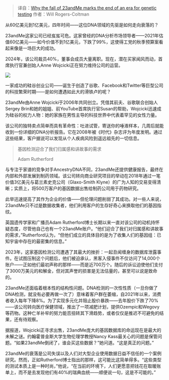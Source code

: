 
<!--
title: 23andMe的衰落为何标志着基因检测时代的终结
cover: https://static.standard.co.uk/2025/02/26/14/02/SEI240669381.jpeg?width=1200&auto=webp&quality=75
-->

> 译自：[Why the fall of 23andMe marks the end of an era for genetic testing](https://www.standard.co.uk/news/science/23-and-me-dna-test-collapse-b1213426.html)
> 作者：Will Rogers-Coltman

从60亿美元到1亿美元，四年时间——这位DNA领域的先驱是如何走向衰落的？

23andMe这家公司已经岌岌可危。这家曾经的DNA分析市场领导者——2021年估值60亿美元——如今价值不到1亿美元，下跌了99%，这使得工党的秋季预算案看起来像是一场巨大的成功。

2024年，该公司裁员40%，董事会成员大量离职。现在，潜在买家闻风而动，首席执行官兼创始人Anne Wojcicki正在努力维持公司的运营。

![](https://static.standard.co.uk/2022/07/18/10/newFile-4.jpg?quality=75&auto=webp&width=960)

一家成功的硅谷创业公司——诞生于创造了谷歌、Facebook和Twitter等巨型公司的科技繁荣时期——是如何遭遇如此大的滑铁卢的呢？

23andMe由Anne Wojcicki于2006年共同创立。凭借其前夫、谷歌联合创始人Sergey Brin和她的姐姐、前YouTube首席执行官Susan的帮助，Wojcicki迅速成为硅谷的权力人物：她的家族在男性主导的科技世界中代表着罕见的女性力量。

该公司的独特卖点简单而具有革命性：吐进试管，寄送你的唾液样本，几周后就能收到一份详细的DNA分析报告。它在2008年被《时代》杂志评为年度发明。通过这些结果，客户据说可以发现从个人疾病风险到遥远祖先的一切信息。

> 基因检测迎合了我们归属感和讲故事的需求
>
> Adam Rutherford

与专注于家谱的竞争对手AncestryDNA不同，23andMe还提供健康报告，最终在内部和外部发展到制药领域。该公司转向商业研究项目的举动在2018年通过一笔价值3亿美元与葛兰素史克公司（Glaxo-Smith Klyne）的广为人知的交易变得清晰；实质上，将500万客户的基因数据出售给制药公司用于药物研究。

此举迅速提高了其作为企业的价值——但伦理问题削弱了其成功。对一些人来说，23andMe只不过是数据收集者，他们利用客户的生存好奇心来换取他们的基因指纹。

英国遗传学家和广播员Adam Rutherford博士长期以来一直对该公司的动机持怀疑态度，尽管他自己也有一个23andMe账户。“他们迎合了我们对归属感和讲故事的需求，”Rutherford认为，“但他们成立的具体目的是为了收集人们的基因组：已知宇宙中存在的最密集的信息。”

2023年，这家基因检测公司遭遇了其最大的挫折：一起丑闻缠身的数据库泄露事件。在试图压制这个问题后，他们被迫承认，黑客入侵事件不仅访问了14,000个账户——正如他们最初声称的那样——而是近700万个。随后的诉讼迫使他们支付了3000万美元的和解金，但对其声誉的损害是无法估量的，甚至可以说是致命的。

23andMe还面临着根本性的结构性问题。DNA检测的一次性性质（一旦你做了DNA检测，就没有必要再做一次了）意味着客户群在萎缩，自2021年以来，消费者收入每年下降8%。为了实现多元化并阻止股价暴跌——去年股价下跌了70%——该公司转向医疗保健领域，推出了一项减肥计划，提供Ozempic和Wegovy等药物。这种亡羊补牢的努力能否扭转其下滑趋势，或者仅仅是推迟不可避免的结果，还有待观察。

据报道，Wojcicki正寻求出售，23andMe庞大的基因数据库的命运现在是最大的未解之谜。约翰霍普金斯大学生物伦理学教授Nancy Kass最关心的问题是保管问题。“如果23andMe倒闭了，谁会买这些数据？”她问道。“这是真正的问题。”

23andMe的衰落是公司失误以及人们对大型企业使用数据日益不信任的一个案例研究。然而，正如Rutherford博士指出的那样，这可能比这简单得多。“这些类型的测试本质上是一种时尚，”他说，“在当前的环境下，人们更愿意把钱花在取暖账单上，而不是去发现他们有40%的瑞典血统——顺便说一句，这是不可能的。”